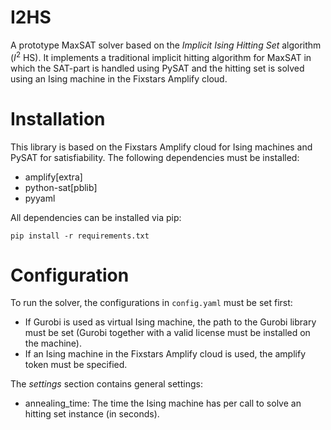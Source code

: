 # I2HS
A prototype MaxSAT solver based on the *Implicit Ising Hitting Set*
algorithm ($I^2$ HS). It implements a traditional implicit hitting
algorithm for MaxSAT in which the SAT-part is handled using PySAT and
the hitting set is solved using an Ising machine in the Fixstars Amplify cloud.

# Installation

This library is based on the Fixstars Amplify cloud for Ising
machines and PySAT for satisfiability. The following dependencies must
be installed:
- amplify[extra]
- python-sat[pblib]
- pyyaml

All dependencies can be installed via pip:
```
pip install -r requirements.txt
```

# Configuration

To run the solver, the configurations in `config.yaml` must be set
first:
- If Gurobi is used as virtual Ising machine, the path to the Gurobi
  library must be set (Gurobi together with a valid license must be
  installed on the machine).
- If an Ising machine in the Fixstars Amplify cloud is used, the
  amplify token must be specified.
  
The *settings* section contains general settings:
- annealing_time: The time the Ising machine has per call to solve an hitting
  set instance (in seconds).
